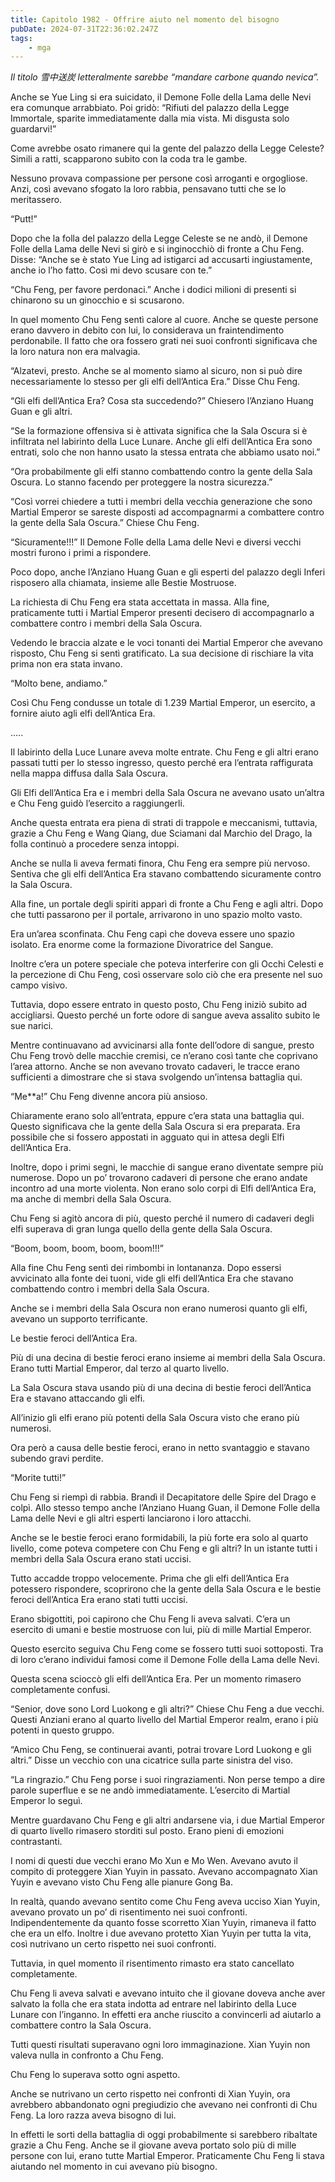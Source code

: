 ```yaml
---
title: Capitolo 1982 - Offrire aiuto nel momento del bisogno
pubDate: 2024-07-31T22:36:02.247Z
tags:
    - mga
---
```



<em>Il titolo 雪中送炭 letteralmente sarebbe “mandare carbone quando nevica”.</em>

Anche se Yue Ling si era suicidato, il Demone Folle della Lama delle Nevi era comunque arrabbiato. Poi gridò: “Rifiuti del palazzo della Legge Immortale, sparite immediatamente dalla mia vista. Mi disgusta solo guardarvi!”

Come avrebbe osato rimanere qui la gente del palazzo della Legge Celeste? Simili a ratti, scapparono subito con la coda tra le gambe.

Nessuno provava compassione per persone così arroganti e orgogliose. Anzi, così avevano sfogato la loro rabbia, pensavano tutti che se lo meritassero.

“Putt!”

Dopo che la folla del palazzo della Legge Celeste se ne andò, il Demone Folle della Lama delle Nevi si girò e si inginocchiò di fronte a Chu Feng. Disse: “Anche se è stato Yue Ling ad istigarci ad accusarti ingiustamente, anche io l’ho fatto. Così mi devo scusare con te.”

“Chu Feng, per favore perdonaci.” Anche i dodici milioni di presenti si chinarono su un ginocchio e si scusarono.

In quel momento Chu Feng sentì calore al cuore. Anche se queste persone erano davvero in debito con lui, lo considerava un fraintendimento perdonabile. Il fatto che ora fossero grati nei suoi confronti significava che la loro natura non era malvagia.

“Alzatevi, presto. Anche se al momento siamo al sicuro, non si può dire necessariamente lo stesso per gli elfi dell’Antica Era.” Disse Chu Feng.

“Gli elfi dell’Antica Era? Cosa sta succedendo?” Chiesero l’Anziano Huang Guan e gli altri.

“Se la formazione offensiva si è attivata significa che la Sala Oscura si è infiltrata nel labirinto della Luce Lunare. Anche gli elfi dell’Antica Era sono entrati, solo che non hanno usato la stessa entrata che abbiamo usato noi.”

“Ora probabilmente gli elfi stanno combattendo contro la gente della Sala Oscura. Lo stanno facendo per proteggere la nostra sicurezza.”

“Così vorrei chiedere a tutti i membri della vecchia generazione che sono Martial Emperor se sareste disposti ad accompagnarmi a combattere contro la gente della Sala Oscura.” Chiese Chu Feng.

“Sicuramente!!!” Il Demone Folle della Lama delle Nevi e diversi vecchi mostri furono i primi a rispondere.

Poco dopo, anche l’Anziano Huang Guan e gli esperti del palazzo degli Inferi risposero alla chiamata, insieme alle Bestie Mostruose.

La richiesta di Chu Feng era stata accettata in massa. Alla fine, praticamente tutti i Martial Emperor presenti decisero di accompagnarlo a combattere contro i membri della Sala Oscura.

Vedendo le braccia alzate e le voci tonanti dei Martial Emperor che avevano risposto, Chu Feng si sentì gratificato. La sua decisione di rischiare la vita prima non era stata invano.

“Molto bene, andiamo.”

Così Chu Feng condusse un totale di 1.239 Martial Emperor, un esercito, a fornire aiuto agli elfi dell’Antica Era.

…..

Il labirinto della Luce Lunare aveva molte entrate. Chu Feng e gli altri erano passati tutti per lo stesso ingresso, questo perché era l’entrata raffigurata nella mappa diffusa dalla Sala Oscura.

Gli Elfi dell’Antica Era e i membri della Sala Oscura ne avevano usato un’altra e Chu Feng guidò l’esercito a raggiungerli.

Anche questa entrata era piena di strati di trappole e meccanismi, tuttavia, grazie a Chu Feng e Wang Qiang, due Sciamani dal Marchio del Drago, la folla continuò a procedere senza intoppi.

Anche se nulla li aveva fermati finora, Chu Feng era sempre più nervoso. Sentiva che gli elfi dell’Antica Era stavano combattendo sicuramente contro la Sala Oscura.

Alla fine, un portale degli spiriti apparì di fronte a Chu Feng e agli altri. Dopo che tutti passarono per il portale, arrivarono in uno spazio molto vasto.

Era un’area sconfinata. Chu Feng capì che doveva essere uno spazio isolato. Era enorme come la formazione Divoratrice del Sangue.

Inoltre c’era un potere speciale che poteva interferire con gli Occhi Celesti e la percezione di Chu Feng, così osservare solo ciò che era presente nel suo campo visivo.

Tuttavia, dopo essere entrato in questo posto, Chu Feng iniziò subito ad accigliarsi. Questo perché un forte odore di sangue aveva assalito subito le sue narici.

Mentre continuavano ad avvicinarsi alla fonte dell’odore di sangue, presto Chu Feng trovò delle macchie cremisi, ce n’erano così tante che coprivano l’area attorno. Anche se non avevano trovato cadaveri, le tracce erano sufficienti a dimostrare che si stava svolgendo un’intensa battaglia qui.

“Me**a!” Chu Feng divenne ancora più ansioso.

Chiaramente erano solo all’entrata, eppure c’era stata una battaglia qui. Questo significava che la gente della Sala Oscura si era preparata. Era possibile che si fossero appostati in agguato qui in attesa degli Elfi dell’Antica Era.

Inoltre, dopo i primi segni, le macchie di sangue erano diventate sempre più numerose. Dopo un po’ trovarono cadaveri di persone che erano andate incontro ad una morte violenta. Non erano solo corpi di Elfi dell’Antica Era, ma anche di membri della Sala Oscura.

Chu Feng si agitò ancora di più, questo perché il numero di cadaveri degli elfi superava di gran lunga quello della gente della Sala Oscura.

“Boom, boom, boom, boom, boom!!!”

Alla fine Chu Feng sentì dei rimbombi in lontananza. Dopo essersi avvicinato alla fonte dei tuoni, vide gli elfi dell’Antica Era che stavano combattendo contro i membri della Sala Oscura.

Anche se i membri della Sala Oscura non erano numerosi quanto gli elfi, avevano un supporto terrificante.

Le bestie feroci dell’Antica Era.

Più di una decina di bestie feroci erano insieme ai membri della Sala Oscura. Erano tutti Martial Emperor, dal terzo al quarto livello.

La Sala Oscura stava usando più di una decina di bestie feroci dell’Antica Era e stavano attaccando gli elfi.

All’inizio gli elfi erano più potenti della Sala Oscura visto che erano più numerosi.

Ora però a causa delle bestie feroci, erano in netto svantaggio e stavano subendo gravi perdite.

“Morite tutti!”

Chu Feng si riempì di rabbia. Brandì il Decapitatore delle Spire del Drago e colpì. Allo stesso tempo anche l’Anziano Huang Guan, il Demone Folle della Lama delle Nevi e gli altri esperti lanciarono i loro attacchi.

Anche se le bestie feroci erano formidabili, la più forte era solo al quarto livello, come poteva competere con Chu Feng e gli altri? In un istante tutti i membri della Sala Oscura erano stati uccisi.

Tutto accadde troppo velocemente. Prima che gli elfi dell’Antica Era potessero rispondere, scoprirono che la gente della Sala Oscura e le bestie feroci dell’Antica Era erano stati tutti uccisi.

Erano sbigottiti, poi capirono che Chu Feng li aveva salvati. C’era un esercito di umani e bestie mostruose con lui, più di mille Martial Emperor.

Questo esercito seguiva Chu Feng come se fossero tutti suoi sottoposti. Tra di loro c’erano individui famosi come il Demone Folle della Lama delle Nevi.

Questa scena scioccò gli elfi dell’Antica Era. Per un momento rimasero completamente confusi.

“Senior, dove sono Lord Luokong e gli altri?” Chiese Chu Feng a due vecchi. Questi Anziani erano al quarto livello del Martial Emperor realm, erano i più potenti in questo gruppo.

“Amico Chu Feng, se continuerai avanti, potrai trovare Lord Luokong e gli altri.” Disse un vecchio con una cicatrice sulla parte sinistra del viso.

“La ringrazio.” Chu Feng porse i suoi ringraziamenti. Non perse tempo a dire parole superflue e se ne andò immediatamente. L’esercito di Martial Emperor lo seguì.

Mentre guardavano Chu Feng e gli altri andarsene via, i due Martial Emperor di quarto livello rimasero storditi sul posto. Erano pieni di emozioni contrastanti.

I nomi di questi due vecchi erano Mo Xun e Mo Wen. Avevano avuto il compito di proteggere Xian Yuyin in passato. Avevano accompagnato Xian Yuyin e avevano visto Chu Feng alle pianure Gong Ba.

In realtà, quando avevano sentito come Chu Feng aveva ucciso Xian Yuyin, avevano provato un po’ di risentimento nei suoi confronti. Indipendentemente da quanto fosse scorretto Xian Yuyin, rimaneva il fatto che era un elfo. Inoltre i due avevano protetto Xian Yuyin per tutta la vita, così nutrivano un certo rispetto nei suoi confronti.

Tuttavia, in quel momento il risentimento rimasto era stato cancellato completamente.

Chu Feng li aveva salvati e avevano intuito che il giovane doveva anche aver salvato la folla che era stata indotta ad entrare nel labirinto della Luce Lunare con l’inganno. In effetti era anche riuscito a convincerli ad aiutarlo a combattere contro la Sala Oscura.

Tutti questi risultati superavano ogni loro immaginazione. Xian Yuyin non valeva nulla in confronto a Chu Feng.

Chu Feng lo superava sotto ogni aspetto.

Anche se nutrivano un certo rispetto nei confronti di Xian Yuyin, ora avrebbero abbandonato ogni pregiudizio che avevano nei confronti di Chu Feng. La loro razza aveva bisogno di lui.

In effetti le sorti della battaglia di oggi probabilmente si sarebbero ribaltate grazie a Chu Feng. Anche se il giovane aveva portato solo più di mille persone con lui, erano tutte Martial Emperor. Praticamente Chu Feng li stava aiutando nel momento in cui avevano più bisogno.


